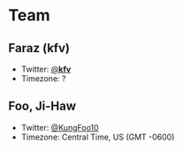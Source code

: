 # Team

## Faraz (kfv)
- Twitter: [@__kfv__](https://twitter.com/__kfv__)
- Timezone: ?

## Foo, Ji-Haw
- Twitter: [@KungFoo10](https://twitter.com/kungfoo10)
- Timezone: Central Time, US (GMT -0600)

